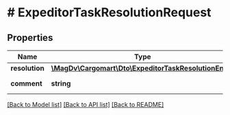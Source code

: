 # # ExpeditorTaskResolutionRequest

## Properties

Name | Type | Description | Notes
------------ | ------------- | ------------- | -------------
**resolution** | [**\MagDv\Cargomart\Dto\ExpeditorTaskResolutionEnum**](ExpeditorTaskResolutionEnum.md) | Резолюция |
**comment** | **string** | Комментарий экспедитора | [optional]

[[Back to Model list]](../../README.md#models) [[Back to API list]](../../README.md#endpoints) [[Back to README]](../../README.md)
